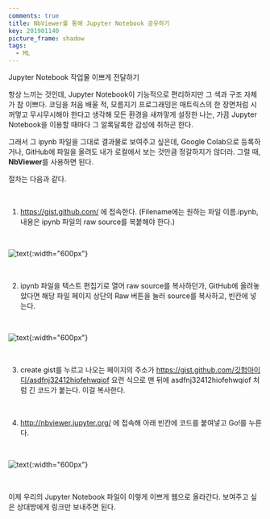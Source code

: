 ```yaml
---
comments: true
title: NbViewer를 통해 Jupyter Notebook 공유하기
key: 201901140
picture_frame: shadow
tags:
  - ML
---
```


Jupyter Notebook 작업물 이쁘게 전달하기

<!--more-->

항상 느끼는 것인데, Jupyter Notebook이 기능적으로 편리하지만 그 색과 구조 자체가 참 이쁘다. 코딩을 처음 배울 적, 모름지기 프로그래밍은 매트릭스의
한 장면처럼 시꺼멓고 무시무시해야 한다고 생각해 모든 환경을 새까맣게 설정한 나는, 가끔 Jupyter Notebook을 이용할 때마다 그 알록달록한 감성에 취하곤 한다.

그래서 그 ipynb 파일을 그대로 결과물로 보여주고 싶은데, Google Colab으로 등록하거나, GitHub에 파일을 올려도 내가 로컬에서 보는 것만큼 정갈하지가 않더라.
그럴 때, **NbViewer**를 사용하면 된다.

절차는 다음과 같다.

<br>

1. https://gist.github.com/ 에 접속한다. (Filename에는 원하는 파일 이름.ipynb, 내용은 ipynb 파일의 raw source를 복붙해야 한다.)

<br>

![text](https://raw.githubusercontent.com/q0115643/my_blog/master/assets/images/nbviewer/1.png){:width="600px"}

<br>

2. ipynb 파일을 텍스트 편집기로 열어 raw source를 복사하던가, GitHub에 올려놓았다면 해당 파일 페이지 상단의 Raw 버튼을 눌러 source를 복사하고, 빈칸에 넣는다.

<br>

![text](https://raw.githubusercontent.com/q0115643/my_blog/master/assets/images/nbviewer/2.png){:width="600px"}

<br>

3. create gist를 누르고 나오는 페이지의 주소가 https://gist.github.com/깃헙아이디/asdfnj32412hiofehwqiof 요런 식으로 맨 뒤에 asdfnj32412hiofehwqiof 처럼 긴 코드가 붙는다. 이걸 복사한다.

<br>

4. http://nbviewer.jupyter.org/ 에 접속해 아래 빈칸에 코드를 붙여넣고 Go!를 누른다.

<br>

![text](https://raw.githubusercontent.com/q0115643/my_blog/master/assets/images/nbviewer/3.png){:width="600px"}

<br>

이제 우리의 Jupyter Notebook 파일이 이렇게 이쁘게 웹으로 올라간다. 보여주고 싶은 상대방에게 링크만 보내주면 된다.

